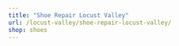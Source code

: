 ```yaml
---
title: "Shoe Repair Locust Valley"
url: /locust-valley/shoe-repair-locust-valley/
shop: shoes
---
```


